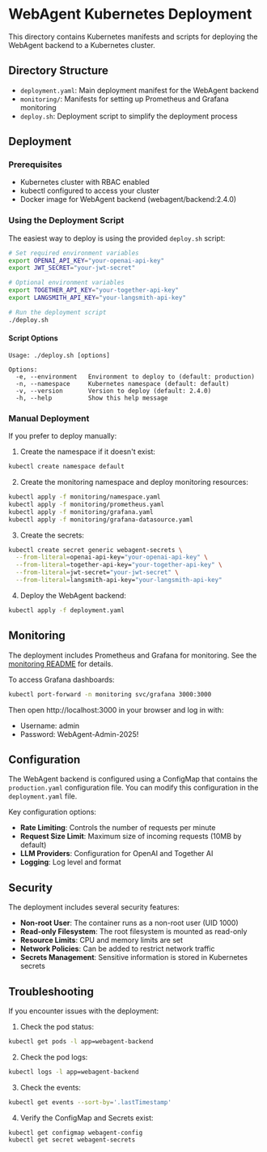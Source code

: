 # WebAgent Kubernetes Deployment

This directory contains Kubernetes manifests and scripts for deploying the WebAgent backend to a Kubernetes cluster.

## Directory Structure

- `deployment.yaml`: Main deployment manifest for the WebAgent backend
- `monitoring/`: Manifests for setting up Prometheus and Grafana monitoring
- `deploy.sh`: Deployment script to simplify the deployment process

## Deployment

### Prerequisites

- Kubernetes cluster with RBAC enabled
- kubectl configured to access your cluster
- Docker image for WebAgent backend (webagent/backend:2.4.0)

### Using the Deployment Script

The easiest way to deploy is using the provided `deploy.sh` script:

```bash
# Set required environment variables
export OPENAI_API_KEY="your-openai-api-key"
export JWT_SECRET="your-jwt-secret"

# Optional environment variables
export TOGETHER_API_KEY="your-together-api-key"
export LANGSMITH_API_KEY="your-langsmith-api-key"

# Run the deployment script
./deploy.sh
```

#### Script Options

```
Usage: ./deploy.sh [options]

Options:
  -e, --environment   Environment to deploy to (default: production)
  -n, --namespace     Kubernetes namespace (default: default)
  -v, --version       Version to deploy (default: 2.4.0)
  -h, --help          Show this help message
```

### Manual Deployment

If you prefer to deploy manually:

1. Create the namespace if it doesn't exist:

```bash
kubectl create namespace default
```

2. Create the monitoring namespace and deploy monitoring resources:

```bash
kubectl apply -f monitoring/namespace.yaml
kubectl apply -f monitoring/prometheus.yaml
kubectl apply -f monitoring/grafana.yaml
kubectl apply -f monitoring/grafana-datasource.yaml
```

3. Create the secrets:

```bash
kubectl create secret generic webagent-secrets \
  --from-literal=openai-api-key="your-openai-api-key" \
  --from-literal=together-api-key="your-together-api-key" \
  --from-literal=jwt-secret="your-jwt-secret" \
  --from-literal=langsmith-api-key="your-langsmith-api-key"
```

4. Deploy the WebAgent backend:

```bash
kubectl apply -f deployment.yaml
```

## Monitoring

The deployment includes Prometheus and Grafana for monitoring. See the [monitoring README](monitoring/README.md) for details.

To access Grafana dashboards:

```bash
kubectl port-forward -n monitoring svc/grafana 3000:3000
```

Then open http://localhost:3000 in your browser and log in with:
- Username: admin
- Password: WebAgent-Admin-2025!

## Configuration

The WebAgent backend is configured using a ConfigMap that contains the `production.yaml` configuration file. You can modify this configuration in the `deployment.yaml` file.

Key configuration options:

- **Rate Limiting**: Controls the number of requests per minute
- **Request Size Limit**: Maximum size of incoming requests (10MB by default)
- **LLM Providers**: Configuration for OpenAI and Together AI
- **Logging**: Log level and format

## Security

The deployment includes several security features:

- **Non-root User**: The container runs as a non-root user (UID 1000)
- **Read-only Filesystem**: The root filesystem is mounted as read-only
- **Resource Limits**: CPU and memory limits are set
- **Network Policies**: Can be added to restrict network traffic
- **Secrets Management**: Sensitive information is stored in Kubernetes secrets

## Troubleshooting

If you encounter issues with the deployment:

1. Check the pod status:

```bash
kubectl get pods -l app=webagent-backend
```

2. Check the pod logs:

```bash
kubectl logs -l app=webagent-backend
```

3. Check the events:

```bash
kubectl get events --sort-by='.lastTimestamp'
```

4. Verify the ConfigMap and Secrets exist:

```bash
kubectl get configmap webagent-config
kubectl get secret webagent-secrets
``` 